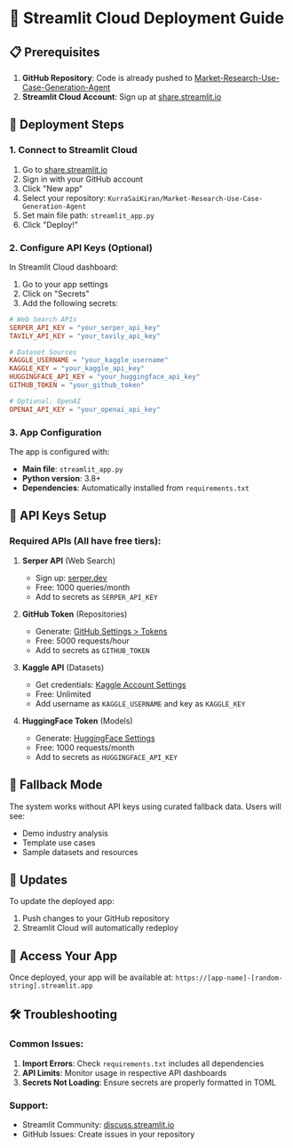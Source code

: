 # 🚀 Streamlit Cloud Deployment Guide

## 📋 Prerequisites

1. **GitHub Repository**: Code is already pushed to [Market-Research-Use-Case-Generation-Agent](https://github.com/KurraSaiKiran/Market-Research-Use-Case-Generation-Agent)
2. **Streamlit Cloud Account**: Sign up at [share.streamlit.io](https://share.streamlit.io)

## 🔧 Deployment Steps

### 1. Connect to Streamlit Cloud

1. Go to [share.streamlit.io](https://share.streamlit.io)
2. Sign in with your GitHub account
3. Click "New app"
4. Select your repository: `KurraSaiKiran/Market-Research-Use-Case-Generation-Agent`
5. Set main file path: `streamlit_app.py`
6. Click "Deploy!"

### 2. Configure API Keys (Optional)

In Streamlit Cloud dashboard:

1. Go to your app settings
2. Click on "Secrets"
3. Add the following secrets:

```toml
# Web Search APIs
SERPER_API_KEY = "your_serper_api_key"
TAVILY_API_KEY = "your_tavily_api_key"

# Dataset Sources  
KAGGLE_USERNAME = "your_kaggle_username"
KAGGLE_KEY = "your_kaggle_api_key"
HUGGINGFACE_API_KEY = "your_huggingface_api_key"
GITHUB_TOKEN = "your_github_token"

# Optional: OpenAI
OPENAI_API_KEY = "your_openai_api_key"
```

### 3. App Configuration

The app is configured with:
- **Main file**: `streamlit_app.py`
- **Python version**: 3.8+
- **Dependencies**: Automatically installed from `requirements.txt`

## 🔑 API Keys Setup

### Required APIs (All have free tiers):

1. **Serper API** (Web Search)
   - Sign up: [serper.dev](https://serper.dev)
   - Free: 1000 queries/month
   - Add to secrets as `SERPER_API_KEY`

2. **GitHub Token** (Repositories)
   - Generate: [GitHub Settings > Tokens](https://github.com/settings/tokens)
   - Free: 5000 requests/hour
   - Add to secrets as `GITHUB_TOKEN`

3. **Kaggle API** (Datasets)
   - Get credentials: [Kaggle Account Settings](https://www.kaggle.com/settings/account)
   - Free: Unlimited
   - Add username as `KAGGLE_USERNAME` and key as `KAGGLE_KEY`

4. **HuggingFace Token** (Models)
   - Generate: [HuggingFace Settings](https://huggingface.co/settings/tokens)
   - Free: 1000 requests/month
   - Add to secrets as `HUGGINGFACE_API_KEY`

## 🎯 Fallback Mode

The system works without API keys using curated fallback data. Users will see:
- Demo industry analysis
- Template use cases
- Sample datasets and resources

## 🔄 Updates

To update the deployed app:
1. Push changes to your GitHub repository
2. Streamlit Cloud will automatically redeploy

## 📱 Access Your App

Once deployed, your app will be available at:
`https://[app-name]-[random-string].streamlit.app`

## 🛠️ Troubleshooting

### Common Issues:

1. **Import Errors**: Check `requirements.txt` includes all dependencies
2. **API Limits**: Monitor usage in respective API dashboards
3. **Secrets Not Loading**: Ensure secrets are properly formatted in TOML

### Support:
- Streamlit Community: [discuss.streamlit.io](https://discuss.streamlit.io)
- GitHub Issues: Create issues in your repository